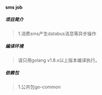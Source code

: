 #### sms job

##### 项目简介
> 1.消费sms产生databus消息等异步操作

##### 编译环境
> 请只用golang v1.8.x以上版本编译执行。  

##### 依赖包
> 1.公共包go-common  
 